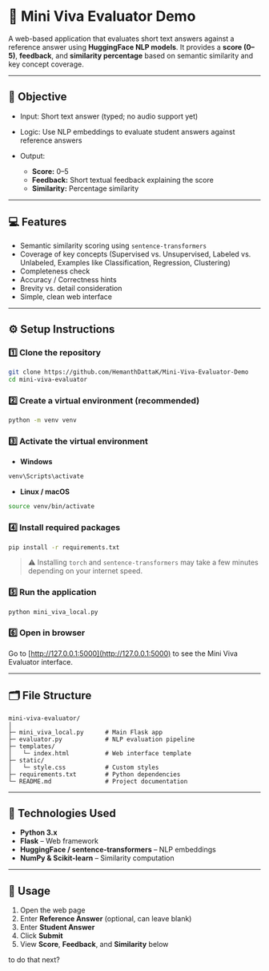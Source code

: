 

# 📝 Mini Viva Evaluator Demo

A web-based application that evaluates short text answers against a reference answer using **HuggingFace NLP models**. It provides a **score (0–5)**, **feedback**, and **similarity percentage** based on semantic similarity and key concept coverage.

---

## 🎯 Objective

* Input: Short text answer (typed; no audio support yet)
* Logic: Use NLP embeddings to evaluate student answers against reference answers
* Output:

  * **Score:** 0–5
  * **Feedback:** Short textual feedback explaining the score
  * **Similarity:** Percentage similarity

---

## 💻 Features

* Semantic similarity scoring using `sentence-transformers`
* Coverage of key concepts (Supervised vs. Unsupervised, Labeled vs. Unlabeled, Examples like Classification, Regression, Clustering)
* Completeness check
* Accuracy / Correctness hints
* Brevity vs. detail consideration
* Simple, clean web interface

---

## ⚙️ Setup Instructions

### 1️⃣ Clone the repository

```bash
git clone https://github.com/HemanthDattaK/Mini-Viva-Evaluator-Demo
cd mini-viva-evaluator
```

### 2️⃣ Create a virtual environment (recommended)

```bash
python -m venv venv
```

### 3️⃣ Activate the virtual environment

* **Windows**

```bash
venv\Scripts\activate
```

* **Linux / macOS**

```bash
source venv/bin/activate
```

### 4️⃣ Install required packages

```bash
pip install -r requirements.txt
```

> ⚠️ Installing `torch` and `sentence-transformers` may take a few minutes depending on your internet speed.

### 5️⃣ Run the application

```bash
python mini_viva_local.py
```

### 6️⃣ Open in browser

Go to [http://127.0.0.1:5000](http://127.0.0.1:5000) to see the Mini Viva Evaluator interface.

---

## 🗂 File Structure

```
mini-viva-evaluator/
│
├─ mini_viva_local.py      # Main Flask app
├─ evaluator.py            # NLP evaluation pipeline
├─ templates/
│   └─ index.html          # Web interface template
├─ static/
│   └─ style.css           # Custom styles
├─ requirements.txt        # Python dependencies
└─ README.md               # Project documentation
```

---

## 🧰 Technologies Used

* **Python 3.x**
* **Flask** – Web framework
* **HuggingFace / sentence-transformers** – NLP embeddings
* **NumPy & Scikit-learn** – Similarity computation

---

## 📝 Usage

1. Open the web page
2. Enter **Reference Answer** (optional, can leave blank)
3. Enter **Student Answer**
4. Click **Submit**
5. View **Score**, **Feedback**, and **Similarity** below

to do that next?
